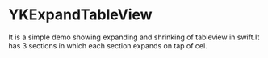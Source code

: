 # YKExpandTableView
It is a simple demo showing expanding and shrinking of tableview in swift.It has 3 sections in which each section expands on tap of cel.
